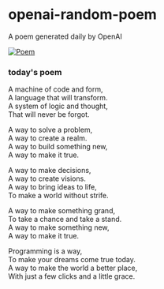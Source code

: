 
# openai-random-poem
 A poem generated daily by OpenAI

[![Poem](https://github.com/fbiego/openai-random-poem/actions/workflows/main.yml/badge.svg)](https://github.com/fbiego/openai-random-poem/actions/workflows/main.yml)

### today's poem  
  
A machine of code and form,  
A language that will transform.  
A system of logic and thought,  
That will never be forgot.  
  
A way to solve a problem,  
A way to create a realm.  
A way to build something new,  
A way to make it true.  
  
A way to make decisions,  
A way to create visions.  
A way to bring ideas to life,  
To make a world without strife.  
  
A way to make something grand,  
To take a chance and take a stand.  
A way to make something new,  
A way to make it true.  
  
Programming is a way,  
To make your dreams come true today.  
A way to make the world a better place,  
With just a few clicks and a little grace.